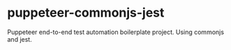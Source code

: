 # puppeteer-commonjs-jest
Puppeteer end-to-end test automation boilerplate project. Using commonjs and jest.
